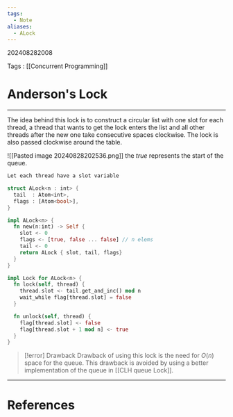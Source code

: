 ```yaml
---
tags:
  - Note
aliases:
  - ALock
---
```

202408282008

Tags : [[Concurrent Programming]]
# Anderson's Lock
---
The idea behind this lock is to construct a circular list with one slot for each thread, a thread that wants to get the lock enters the list and all other threads after the new one take consecutive spaces clockwise. The lock is also passed clockwise around the table.

![[Pasted image 20240828202536.png]]
the *true* represents the start of the queue.

```rust
Let each thread have a slot variable

struct ALock<n : int> {
  tail  : Atom<int>,
  flags : [Atom<bool>],
}

impl ALock<n> {
  fn new(n:int) -> Self {
    slot <- 0
    flags <- [true, false ... false] // n elems
    tail <- 0
    return ALock { slot, tail, flags}
  }
}

impl Lock for ALock<n> {
  fn lock(self, thread) {
    thread.slot <- tail.get_and_inc() mod n
    wait_while flag[thread.slot] = false
  }

  fn unlock(self, thread) {
    flag[thread.slot] <- false
    flag[thread.slot + 1 mod n] <- true
  }
}

```

>[!error] Drawback
>Drawback of using this lock is the need for $O(n)$ space for the queue. This drawback is avoided by using a better implementation of the queue in [[CLH queue Lock]].

---
# References
